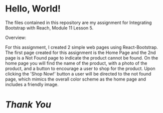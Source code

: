 # **Hello, World!**

The files contained in this repository are my assignment for Integrating Bootstrap with Reach, Module 11 Lesson 5.


Overview:

For this assignment, I created 2 simple web pages using React-Bootstrap. The first page created for this assignment is the Home Page and the 2nd 
page is a Not Found page to indicate the product cannot be found. On the home page you will find the name of the product, with a photo of the 
product, and a button to encourage a user to shop for the product. Upon clicking the 'Shop Now!' button a user will be directed to the not found 
page, which mimics the overall color scheme as the home page and includes a friendly image.

# *Thank You*